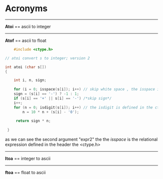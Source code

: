 
# Acronyms 
---
**Atoi** == ascii to integer 

---
**Atof** == ascii to float
```c
	#include <ctype.h>

// atoi convert s to integer; version 2 

int atoi (char s[])
{

    int i, n, sign;
    
    for (i = 0; isspace(s[i]); i++) // skip white space , the isspace is defined in the ctype header
    sign = (s[i] == '-') ? -1 : 1;
    if (s[i] == '+' || s[i] == '-') /*skip sign*/ 
    i++;
    for (n = 0; isdigit(s[i]); i++) // the isdigit is defined in the ctype header!!
        n = 10 * n + (s[i] - '0'); 
     
     return sign * n; 
     
 }
```
as we can see the second argument "expr2" the the *isspace* is the relational expression defined in the header the <ctype.h> 

---

**Itoa** == integer to ascii


---
**ftoa** == float to ascii 

 